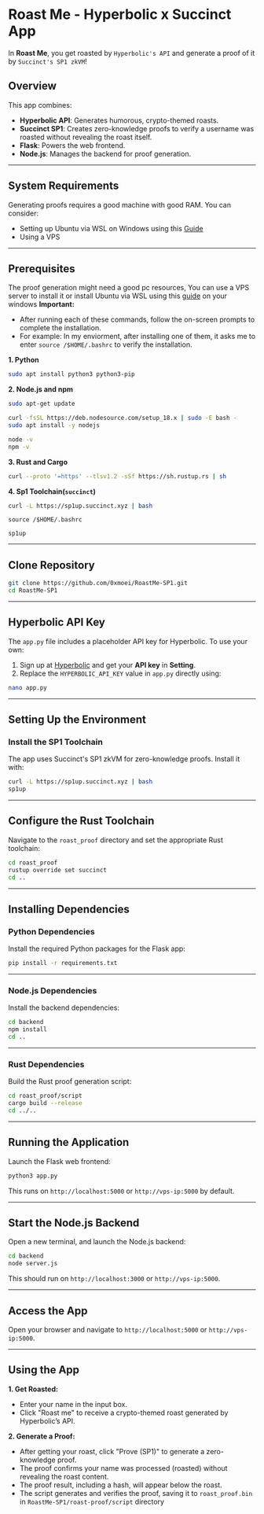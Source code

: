 # Roast Me - Hyperbolic x Succinct App
In **Roast Me**, you get roasted by `Hyperbolic's API` and generate a proof of it by `Succinct's SP1 zkVM`!

## Overview
This app combines:
- **Hyperbolic API**: Generates humorous, crypto-themed roasts.
- **Succinct SP1**: Creates zero-knowledge proofs to verify a username was roasted without revealing the roast itself.
- **Flask**: Powers the web frontend.
- **Node.js**: Manages the backend for proof generation.

---

## System Requirements
Generating proofs requires a good machine with good RAM. You can consider:
* Setting up Ubuntu via WSL on Windows using this [Guide](https://github.com/0xmoei/Install-Linux-on-Windows)
* Using a VPS

---

## Prerequisites
The proof generation might need a good pc resources, You can use a VPS server to  install it or install Ubuntu via WSL using this [guide](https://github.com/0xmoei/Install-Linux-on-Windows) on your windows
**Important:**
* After running each of these commands, follow the on-screen prompts to complete the installation.
* For example: In my enviorment, after installing one of them, it asks me to enter `source /$HOME/.bashrc` to verify the installation.

**1. Python**
```bash
sudo apt install python3 python3-pip
```

**2. Node.js and npm**
```bash
sudo apt-get update

curl -fsSL https://deb.nodesource.com/setup_18.x | sudo -E bash -
sudo apt install -y nodejs

node -v
npm -v
```

**3. Rust and Cargo**
```bash
curl --proto '=https' --tlsv1.2 -sSf https://sh.rustup.rs | sh
```

**4. Sp1 Toolchain(`succinct`)**
```bash
curl -L https://sp1up.succinct.xyz | bash
```
```
source /$HOME/.bashrc
```
```
sp1up
```

---

## Clone Repository
```bash
git clone https://github.com/0xmoei/RoastMe-SP1.git
cd RoastMe-SP1
```

---

## Hyperbolic API Key
The `app.py` file includes a placeholder API key for Hyperbolic. To use your own:
1. Sign up at [Hyperbolic](https://app.hyperbolic.xyz/) and get your **API key** in **Setting**.
2. Replace the `HYPERBOLIC_API_KEY` value in `app.py` directly using:
```bash
nano app.py
```

---

## Setting Up the Environment
### Install the SP1 Toolchain
The app uses Succinct's SP1 zkVM for zero-knowledge proofs. Install it with:
```bash
curl -L https://sp1up.succinct.xyz | bash
sp1up
```

---

## Configure the Rust Toolchain
Navigate to the `roast_proof` directory and set the appropriate Rust toolchain:
```bash
cd roast_proof
rustup override set succinct
cd ..
```

---

## Installing Dependencies
### Python Dependencies
Install the required Python packages for the Flask app:
```bash
pip install -r requirements.txt
```

---

### Node.js Dependencies
Install the backend dependencies:
```bash 
cd backend
npm install
cd ..
```

---

### Rust Dependencies
Build the Rust proof generation script:
```bash
cd roast_proof/script
cargo build --release
cd ../..
```

---

## Running the Application
Launch the Flask web frontend:
```bash
python3 app.py
```
This runs on `http://localhost:5000` or `http://vps-ip:5000` by default.

---

## Start the Node.js Backend
Open a new terminal, and launch the Node.js backend:
```bash
cd backend
node server.js
```
This should run on `http://localhost:3000` or `http://vps-ip:5000`.

---

## Access the App
Open your browser and navigate to `http://localhost:5000` or `http://vps-ip:5000`.

---

## Using the App
**1. Get Roasted:**
  - Enter your name in the input box.
  - Click "Roast me" to receive a crypto-themed roast generated by Hyperbolic’s API.

**2. Generate a Proof:**
  - After getting your roast, click "Prove (SP1)" to generate a zero-knowledge proof.
  - The proof confirms your name was processed (roasted) without revealing the roast content.
  - The proof result, including a hash, will appear below the roast.
  - The script generates and verifies the proof, saving it to `roast_proof.bin` in `RoastMe-SP1/roast-proof/script` directory
